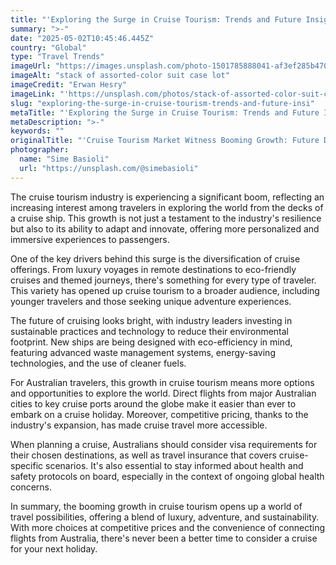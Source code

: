 ```yaml
---
title: "'Exploring the Surge in Cruise Tourism: Trends and Future Insights'"
summary: ">-"
date: "2025-05-02T10:45:46.445Z"
country: "Global"
type: "Travel Trends"
imageUrl: "https://images.unsplash.com/photo-1501785888041-af3ef285b470?q=80&w=2070&auto=format&fit=crop&ixlib=rb-4.0.3&ixid=M3wxMjA3fDB8MHxwaG90by1wYWdlfHx8fGVufDB8fHx8fA%3D%3D"
imageAlt: "stack of assorted-color suit case lot"
imageCredit: "Erwan Hesry"
imageLink: "'https://unsplash.com/photos/stack-of-assorted-color-suit-case-lot-Q34YB7yjAxA'"
slug: "exploring-the-surge-in-cruise-tourism-trends-and-future-insi"
metaTitle: "'Exploring the Surge in Cruise Tourism: Trends and Future Insights'"
metaDescription: ">-"
keywords: ""
originalTitle: "'Cruise Tourism Market Witness Booming Growth: Future Demand, - openPR.com'"
photographer:
  name: "Sime Basioli"
  url: "https://unsplash.com/@simebasioli"
---
```






The cruise tourism industry is experiencing a significant boom, reflecting an increasing interest among travelers in exploring the world from the decks of a cruise ship. This growth is not just a testament to the industry's resilience but also to its ability to adapt and innovate, offering more personalized and immersive experiences to passengers.

One of the key drivers behind this surge is the diversification of cruise offerings. From luxury voyages in remote destinations to eco-friendly cruises and themed journeys, there's something for every type of traveler. This variety has opened up cruise tourism to a broader audience, including younger travelers and those seeking unique adventure experiences.

The future of cruising looks bright, with industry leaders investing in sustainable practices and technology to reduce their environmental footprint. New ships are being designed with eco-efficiency in mind, featuring advanced waste management systems, energy-saving technologies, and the use of cleaner fuels.

For Australian travelers, this growth in cruise tourism means more options and opportunities to explore the world. Direct flights from major Australian cities to key cruise ports around the globe make it easier than ever to embark on a cruise holiday. Moreover, competitive pricing, thanks to the industry's expansion, has made cruise travel more accessible.

When planning a cruise, Australians should consider visa requirements for their chosen destinations, as well as travel insurance that covers cruise-specific scenarios. It's also essential to stay informed about health and safety protocols on board, especially in the context of ongoing global health concerns.

In summary, the booming growth in cruise tourism opens up a world of travel possibilities, offering a blend of luxury, adventure, and sustainability. With more choices at competitive prices and the convenience of connecting flights from Australia, there's never been a better time to consider a cruise for your next holiday.

